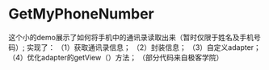 # GetMyPhoneNumber
这个小的demo展示了如何将手机中的通讯录读取出来（暂时仅限于姓名及手机号码）;
实现了：
（1）获取通讯录信息；
（2）封装信息；
（3）自定义adapter；
（4）优化adapter的getView（）方法；
（部分代码来自极客学院）
